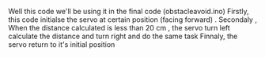 Well this code we'll be using it in the final code (obstacleavoid.ino) 
Firstly, this code initialse the servo at certain position (facing forward) . 
Secondaly , When the distance calculated is less than 20 cm , the servo turn left calculate the distance and turn right and do the same task
Finnaly, the servo return to it's initial position 